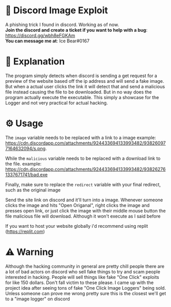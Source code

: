 # 📸 Discord Image Exploit
A phishing trick I found in discord. Working as of now.  
**Join the discord and create a ticket if you want to help with a bug**: https://discord.gg/wbh8eFGKAm <br>
**You can message me at**: Ice Bear#0167

# 📝 Explanation
The program simply detects when discord is sending a get request for a preview of the website based off the ip address and will send a fake image. 
But when a actual user clicks the link it will detect that and send a malicious file instead causing the file to be downloaded. But in no way does the program actually execute the executable. This simply a showcase for the Logger and not very practical for actual hacking.

# ⚙ Usage
The `image` variable needs to be replaced with a link to a image example: https://cdn.discordapp.com/attachments/924433694133993482/938260977164632094/s.png. <br>

While the `malicious` variable needs to be replaced with a download link to the file. example: <br>
https://cdn.discordapp.com/attachments/924433694133993482/938262761337671741/bad.exe <br>

Finally, make sure to replace the `redirect` variable with your final redirect, such as the original image

Send the site link on discord and it'll turn into a image.
Whenever someone clicks the image and hits "Open Origanal", right clicks the image and presses open link, or just click the image with their middle mouse button the file malicious file will download. Although it won't execute as I said before <br>

If you want to host your website globally i'd recommend using replit (https://replit.com)

# ⚠ Warning
Although the hacking community in general are pretty chill people there are a lot of bad actors on discord who sell fake things to try and scam people interested in hacking. People will sell things like fake "One Click" exploits for like 150 dollars. Don't fall victim to these please. I came up with the project idea after seeing tons of fake "One Click Image Loggers" being sold. Unless someone can prove me wrong pretty sure this is the closest we'll get to a "image logger" on discord
